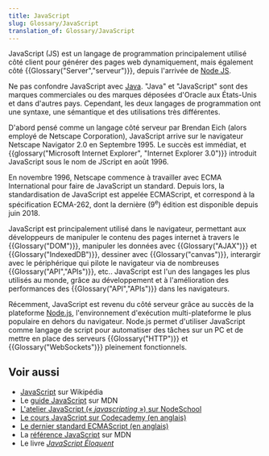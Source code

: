 ```yaml
---
title: JavaScript
slug: Glossary/JavaScript
translation_of: Glossary/JavaScript
---
```


JavaScript (JS) est un langage de programmation principalement utilisé côté client pour générer des pages web dynamiquement, mais également côté {{Glossary("Server","serveur")}}, depuis l'arrivée de [Node JS](https://nodejs.org/fr/).

Ne pas confondre JavaScript avec [Java](https://fr.wikipedia.org/wiki/Java_(langage)). "Java" et "JavaScript" sont des marques commerciales ou des marques déposées d'Oracle aux États-Unis et dans d'autres pays. Cependant, les deux langages de programmation ont une syntaxe, une sémantique et des utilisations très différentes.

D'abord pensé comme un langage côté serveur par Brendan Eich (alors employé de Netscape Corporation), JavaScript arrive sur le navigateur Netscape Navigator 2.0 en Septembre 1995. Le succès est immédiat, et {{glossary("Microsoft Internet Explorer", "Internet Explorer 3.0")}} introduit JavaScript sous le nom de JScript en août 1996.

En novembre 1996, Netscape commence à travailler avec ECMA International pour faire de JavaScript un standard. Depuis lors, la standardisation de JavaScript est appelée ECMAScript, et correspond à la spécification ECMA-262, dont la dernière (9<sup>e</sup>) édition est disponible depuis juin 2018.

JavaScript est principalement utilisé dans le navigateur, permettant aux développeurs de manipuler le contenu des pages internet à travers le {{Glossary("DOM")}}, manipuler les données avec {{Glossary("AJAX")}} et {{Glossary("IndexedDB")}}, dessiner avec {{Glossary("canvas")}}, interargir avec le périphérique qui pilote le navigateur via de nombreuses {{Glossary("API","APIs")}}, etc.. JavaScript est l'un des langages les plus utilisés au monde, grâce au développement et à l'amélioration des performances des {{Glossary("API","APIs")}} dans les navigateurs.

Récemment, JavaScript est revenu du côté serveur grâce au succès de la plateforme [Node.js](http://nodejs.org/), l'environnement d'exécution multi-plateforme le plus populaire en dehors du navigateur. Node.js permet d'utiliser JavaScript comme langage de script pour automatiser des tâches sur un PC et de mettre en place des serveurs {{Glossary("HTTP")}} et {{Glossary("WebSockets")}} pleinement fonctionnels.

## Voir aussi

- [JavaScript](https://fr.wikipedia.org/wiki/JavaScript) sur Wikipédia
- Le [guide JavaScript](/fr/docs/Web/JavaScript/Guide) sur MDN
- [L'atelier JavaScript («&nbsp;<i lang="en">javascripting</i>&nbsp;») sur NodeSchool](https://nodeschool.io/fr-fr/)
- [Le cours JavaScript sur Codecademy (en anglais)](https://www.codecademy.com/catalog/language/javascript)
- [Le dernier standard ECMAScript (en anglais)](https://www.ecma-international.org/publications-and-standards/standards/ecma-262/)
- La [référence JavaScript](/fr/docs/Web/JavaScript/Reference) sur MDN
- Le livre [_JavaScript Éloquent_](https://fr.eloquentjavascript.net/)
